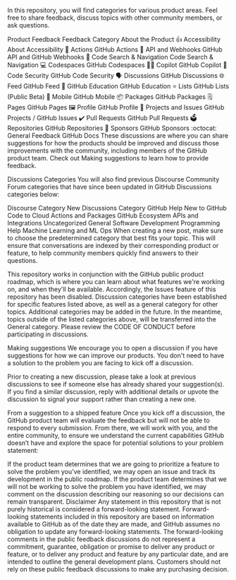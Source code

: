 In this repository, you will find categories for various product areas. Feel free to share feedback, discuss topics with other community members, or ask questions.

Product Feedback Feedback Category About the Product 👍 Accessibility About Accessibility 🚢 Actions GitHub Actions 🔁 API and Webhooks GitHub API and GitHub Webhooks 🔎 Code Search & Navigation Code Search & Navigation 💻 Codespaces GitHub Codespaces 👩‍✈️ Copilot GitHub Copilot 🤖 Code Security GitHub Code Security 🗣️ Discussions GitHub Discussions 🌐 Feed GitHub Feed 🎒 GitHub Education GitHub Education ⭐ Lists GitHub Lists (Public Beta) 📱 Mobile GitHub Mobile 📦 Packages GitHub Packages 🗒️ Pages GitHub Pages 🖼️ Profile GitHub Profile 🐙 Projects and Issues GitHub Projects / GitHub Issues ✔️ Pull Requests GitHub Pull Requests 🗳️ Repositories GitHub Repositories 💖 Sponsors GitHub Sponsors :octocat: General Feedback GitHub Docs These discussions are where you can share suggestions for how the products should be improved and discuss those improvements with the community, including members of the GitHub product team. Check out Making suggestions to learn how to provide feedback.

Discussions Categories You will also find previous Discourse Community Forum categories that have since been updated in GitHub Discussions categories below:

Discourse Category New Discussions Category GitHub Help New to GitHub Code to Cloud Actions and Packages GitHub Ecosystem APIs and Integrations Uncategorized General Software Development Programming Help Machine Learning and ML Ops When creating a new post, make sure to choose the predetermined category that best fits your topic. This will ensure that conversations are indexed by their corresponding product or feature, to help community members quickly find answers to their questions.

This repository works in conjunction with the GitHub public product roadmap, which is where you can learn about what features we're working on, and when they'll be available. Accordingly, the Issues feature of this repository has been disabled. Discussion categories have been established for specific features listed above, as well as a general category for other topics. Additional categories may be added in the future. In the meantime, topics outside of the listed categories above, will be transferred into the General category. Please review the CODE OF CONDUCT before participating in discussions.

Making suggestions We encourage you to open a discussion if you have suggestions for how we can improve our products. You don't need to have a solution to the problem you are facing to kick off a discussion.

Prior to creating a new discussion, please take a look at previous discussions to see if someone else has already shared your suggestion(s). If you find a similar discussion, reply with additional details or upvote the discussion to signal your support rather than creating a new one.

From a suggestion to a shipped feature Once you kick off a discussion, the GitHub product team will evaluate the feedback but will not be able to respond to every submission. From there, we will work with you, and the entire community, to ensure we understand the current capabilities GitHub doesn’t have and explore the space for potential solutions to your problem statement:

If the product team determines that we are going to prioritize a feature to solve the problem you've identified, we may open an issue and track its development in the public roadmap. If the product team determines that we will not be working to solve the problem you have identified, we may comment on the discussion describing our reasoning so our decisions can remain transparent. Disclaimer Any statement in this repository that is not purely historical is considered a forward-looking statement. Forward-looking statements included in this repository are based on information available to GitHub as of the date they are made, and GitHub assumes no obligation to update any forward-looking statements. The forward-looking comments in the public feedback discussions do not represent a commitment, guarantee, obligation or promise to deliver any product or feature, or to deliver any product and feature by any particular date, and are intended to outline the general development plans. Customers should not rely on these public feedback discussions to make any purchasing decision.
